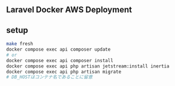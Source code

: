 
## Laravel Docker AWS Deployment

## setup

``` bash
make fresh
docker compose exec api composer update
# or 
docker compose exec api composer install
docker compose exec api php artisan jetstream:install inertia
docker compose exec api php artisan migrate
# DB_HOSTはコンテナ名であることに留意
```